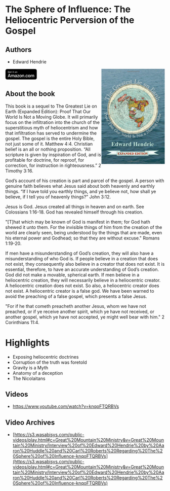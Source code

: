 # The Sphere of Influence: The Heliocentric Perversion of the Gospel

## Authors

- Edward Hendrie

<a href="https://www.amazon.com/Sphere-Influence-Heliocentric-Perversion-Gospel/dp/1943056064">
  <img src="../assets/images/61C3X4Z59FL.jpeg" width="200" align="right" alt="The Sphere of Influence: The Heliocentric Perversion of the Gospel">
</a>

<a href="https://www.amazon.com/Sphere-Influence-Heliocentric-Perversion-Gospel/dp/1943056064">
    <img src="../assets/images/amazon_btn.svg" width="100px">
</a>

## About the book

This book is a sequel to The Greatest Lie on Earth (Expanded Edition): Proof That Our World Is Not a Moving Globe. It will primarily focus on the infiltration into the church of the superstitious myth of heliocentrism and how that infiltration has served to undermine the gospel. The gospel is the entire Holy Bible, not just some of it. Matthew 4:4. Christian belief is an all or nothing proposition. “All scripture is given by inspiration of God, and is profitable for doctrine, for reproof, for correction, for instruction in righteousness.” 2 Timothy 3:16.

God’s account of his creation is part and parcel of the gospel. A person with genuine faith believes what Jesus said about both heavenly and earthly things. “If I have told you earthly things, and ye believe not, how shall ye believe, if I tell you of heavenly things?” John 3:12.

Jesus is God. Jesus created all things in heaven and on earth. See Colossians 1:16-18. God has revealed himself through his creation.

"[T]hat which may be known of God is manifest in them; for God hath shewed it unto them. For the invisible things of him from the creation of the world are clearly seen, being understood by the things that are made, even his eternal power and Godhead; so that they are without excuse." Romans 1:19-20.

If men have a misunderstanding of God’s creation, they will also have a misunderstanding of who God is. If people believe in a creation that does not exist, they consequently also believe in a creator that does not exist. It is essential, therefore, to have an accurate understanding of God’s creation. God did not make a movable, spherical earth. If men believe in a heliocentric creation, they will necessarily believe in a heliocentric creator. A heliocentric creation does not exist. So also, a heliocentric creator does not exist. A heliocentric creator is a false god. We have been warned to avoid the preaching of a false gospel, which presents a false Jesus. 

"For if he that cometh preacheth another Jesus, whom we have not preached, or if ye receive another spirit, which ye have not received, or another gospel, which ye have not accepted, ye might well bear with him." 2 Corinthians 11:4.

# Highlights

- Exposing heliocentric doctrines
- Corruption of the truth was foretold
- Gravity is a Myth
- Anatomy of a deception
- The Nicolaitans

## Videos

- https://www.youtube.com/watch?v=knqoFTQRBVs

## Video Archives

- [https://s3.wasabisys.com/public-videos/play.html#c=Great%20Mountain%20Ministry&v=Great%20Mountain%20Ministry/Interview%20of%20Edward%20Hendrie%20by%20Aaron%20Huddle%20and%20Carl%20Roberts%20Regarding%20The%20Sphere%20of%20Influence-knqoFTQRBVs](https://s3.wasabisys.com/public-videos/play.html#c=Great%20Mountain%20Ministry&v=Great%20Mountain%20Ministry/Interview%20of%20Edward%20Hendrie%20by%20Aaron%20Huddle%20and%20Carl%20Roberts%20Regarding%20The%20Sphere%20of%20Influence-knqoFTQRBVs)
